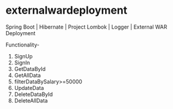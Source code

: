 # externalwardeployment

Spring Boot | Hibernate | Project Lombok | Logger | External WAR Deployment

Functionality-
1. SignUp
2. SignIn
3. GetDataById
4. GetAllData
5. filterDataBySalary>=50000
6. UpdateData
7. DeleteDataById
8. DeleteAllData




